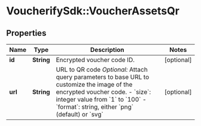 # VoucherifySdk::VoucherAssetsQr

## Properties

| Name | Type | Description | Notes |
| ---- | ---- | ----------- | ----- |
| **id** | **String** | Encrypted voucher code ID. | [optional] |
| **url** | **String** | URL to QR code    *Optional:* Attach query parameters to base URL to customize the image of the encrypted voucher code.    - &#x60;size&#x60;: integer value from &#x60;1&#x60; to &#x60;100&#x60;   - &#x60;format&#x60;: string, either &#x60;png&#x60; (default) or &#x60;svg&#x60; | [optional] |


